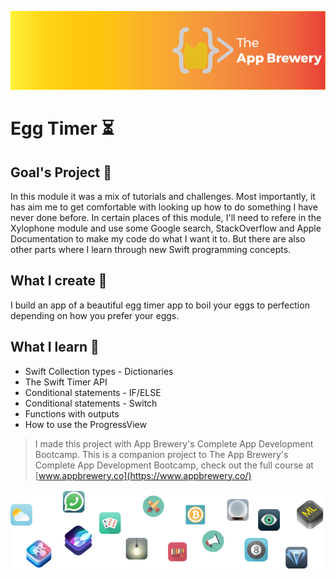 ![App Brewery Banner](Documentation/AppBreweryBanner.png)

# Egg Timer ⏳

## Goal's Project 🎯

In this module it was a mix of tutorials and challenges. Most importantly, it has aim me to get comfortable with looking up how to do something I have never done before. In certain places of this module, I'll need to refere in the Xylophone module and use some Google search, StackOverflow and Apple Documentation to make my code do what I want it to. But there are also other parts where I learn through new Swift programming concepts. 

## What I create 🧱

I build an app of a beautiful egg timer app to boil your eggs to perfection depending on how you prefer your eggs. 

## What I learn 📖

* Swift Collection types - Dictionaries
* The Swift Timer API
* Conditional statements - IF/ELSE
* Conditional statements - Switch
* Functions with outputs
* How to use the ProgressView


>I made this project with App Brewery's Complete App Development Bootcamp.
>This is a companion project to The App Brewery's Complete App Development Bootcamp, check out the full course at [www.appbrewery.co](https://www.appbrewery.co/)

![End Banner](Documentation/readme-end-banner.png)
